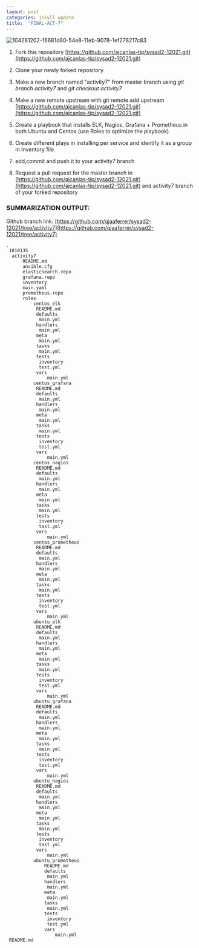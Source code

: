 ```yaml
---
layout: post
categories: jekyll update
title:  "FINAL-ACT-7"
---
```


![104281202-16681d80-54e8-11eb-9078-1ef278217c83](https://user-images.githubusercontent.com/75325962/104575255-ea889b80-5691-11eb-9cff-aff07244d103.png)

1. Fork this repository [https://github.com/ajcanlas-tip/sysad2-12021.git](https://github.com/ajcanlas-tip/sysad2-12021.git)

2. Clone your newly forked repository. 

3. Make a new branch named "activity7" from master branch using *git branch activity7* and *git checkout activity7*

4. Make a new remote upstream with git remote add upstream [https://github.com/ajcanlas-tip/sysad2-12021.git](https://github.com/ajcanlas-tip/sysad2-12021.git)

5. Create a playbook that installs ELK, Nagios, Grafana + Prometheus in both Ubuntu and Centos (use Roles to optimize the playbook)

6. Create different plays in installing per service and identify it as a group in Inventory file.

7. add,commit and push it to your activity7 branch

8. Request a pull request for the master branch in [https://github.com/ajcanlas-tip/sysad2-12021.git](https://github.com/ajcanlas-tip/sysad2-12021.git) and activity7 branch of your forked repository  

### SUMMARIZATION OUTPUT:

Github branch link: [https://github.com/qjaaferrer/sysad2-12021/tree/activity7](https://github.com/qjaaferrer/sysad2-12021/tree/activity7)

```
.
 1810135
  activity7
      README.md
      ansible.cfg
      elasticsearch.repo
      grafana.repo
      inventory
      main.yaml
      prometheus.repo
      roles
          centos_elk
           README.md
           defaults
            main.yml
           handlers
            main.yml
           meta
            main.yml
           tasks
            main.yml
           tests
            inventory
            test.yml
           vars
               main.yml
          centos_grafana
           README.md
           defaults
            main.yml
           handlers
            main.yml
           meta
            main.yml
           tasks
            main.yml
           tests
            inventory
            test.yml
           vars
               main.yml
          centos_nagios
           README.md
           defaults
            main.yml
           handlers
            main.yml
           meta
            main.yml
           tasks
            main.yml
           tests
            inventory
            test.yml
           vars
               main.yml
          centos_prometheus
           README.md
           defaults
            main.yml
           handlers
            main.yml
           meta
            main.yml
           tasks
            main.yml
           tests
            inventory
            test.yml
           vars
               main.yml
          ubuntu_elk
           README.md
           defaults
            main.yml
           handlers
            main.yml
           meta
            main.yml
           tasks
            main.yml
           tests
            inventory
            test.yml
           vars
               main.yml
          ubuntu_grafana
           README.md
           defaults
            main.yml
           handlers
            main.yml
           meta
            main.yml
           tasks
            main.yml
           tests
            inventory
            test.yml
           vars
               main.yml
          ubuntu_nagios
           README.md
           defaults
            main.yml
           handlers
            main.yml
           meta
            main.yml
           tasks
            main.yml
           tests
            inventory
            test.yml
           vars
               main.yml
          ubuntu_prometheus
              README.md
              defaults
               main.yml
              handlers
               main.yml
              meta
               main.yml
              tasks
               main.yml
              tests
               inventory
               test.yml
              vars
                  main.yml
 README.md
```
